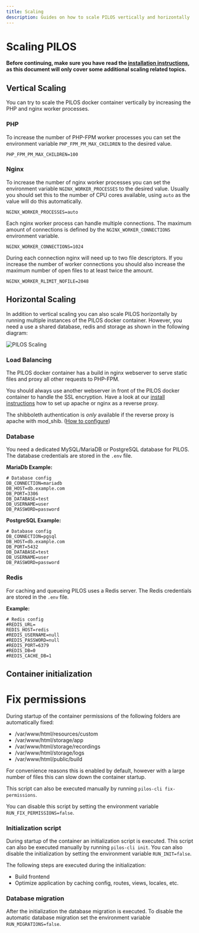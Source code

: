 ```yaml
---
title: Scaling
description: Guides on how to scale PILOS vertically and horizontally
---
```


# Scaling PILOS

**Before continuing, make sure you have read the [installation instructions](../02-getting-started.md), as this document will only cover some additional scaling related topics.**

## Vertical Scaling

You can try to scale the PILOS docker container vertically by increasing the PHP and nginx worker processes.

### PHP

To increase the number of PHP-FPM worker processes you can set the environment variable `PHP_FPM_PM_MAX_CHILDREN` to the desired value.

```shell
PHP_FPM_PM_MAX_CHILDREN=100
```

### Nginx

To increase the number of nginx worker processes you can set the environment variable `NGINX_WORKER_PROCESSES` to the desired value.
Usually you should set this to the number of CPU cores available, using `auto` as the value will do this automatically.

```shell
NGINX_WORKER_PROCESSES=auto
```

Each nginx worker process can handle multiple connections.
The maximum amount of connections is defined by the `NGINX_WORKER_CONNECTIONS` environment variable.

```shell
NGINX_WORKER_CONNECTIONS=1024
```

During each connection nginx will need up to two file descriptors.
If you increase the number of worker connections you should also increase the maximum number of open files to at least twice the amount.

```shell
NGINX_WORKER_RLIMIT_NOFILE=2048
```

## Horizontal Scaling

In addition to vertical scaling you can also scale PILOS horizontally by running multiple instances of the PILOS docker container.
However, you need a use a shared database, redis and storage as shown in the following diagram:

![PILOS Scaling](https://github.com/THM-Health/PILOS/assets/4281791/869ddf56-5371-4807-8b63-ffb1682e0676)

### Load Balancing

The PILOS docker container has a build in nginx webserver to serve static files and proxy all other requests to PHP-FPM.

You should always use another webserver in front of the PILOS docker container to handle the SSL encryption.
Have a look at our [install instructions](../02-getting-started.md#webserver) how to set up apache or nginx as a reverse proxy.

The shibboleth authentication is _only_ available if the reverse proxy is apache with mod_shib. ([How to configure](./01-external-authentication.md#shibboleth))

### Database

You need a dedicated MySQL/MariaDB or PostgreSQL database for PILOS.
The database credentials are stored in the `.env` file.

**MariaDb Example:**

```shell
# Database config
DB_CONNECTION=mariadb
DB_HOST=db.example.com
DB_PORT=3306
DB_DATABASE=test
DB_USERNAME=user
DB_PASSWORD=password
```

**PostgreSQL Example:**

```shell
# Database config
DB_CONNECTION=pgsql
DB_HOST=db.example.com
DB_PORT=5432
DB_DATABASE=test
DB_USERNAME=user
DB_PASSWORD=password
```

### Redis

For caching and queueing PILOS uses a Redis server.
The Redis credentials are stored in the `.env` file.

**Example:**

```.shell
# Redis config
#REDIS_URL=
REDIS_HOST=redis
#REDIS_USERNAME=null
#REDIS_PASSWORD=null
#REDIS_PORT=6379
#REDIS_DB=0
#REDIS_CACHE_DB=1
```

## Container initialization

# Fix permissions

During startup of the container permissions of the following folders are automatically fixed:

- /var/www/html/resources/custom
- /var/www/html/storage/app
- /var/www/html/storage/recordings
- /var/www/html/storage/logs
- /var/www/html/public/build

For convenience reasons this is enabled by default, however with a large number of files this can slow down the container startup.

This script can also be executed manually by running `pilos-cli fix-permissions`.

You can disable this script by setting the environment variable `RUN_FIX_PERMISSIONS=false`.

### Initialization script

During startup of the container an initialization script is executed.
This script can also be executed manually by running `pilos-cli init`.
You can also disable the initialization by setting the environment variable `RUN_INIT=false`.

The following steps are executed during the initialization:

- Build frontend
- Optimize application by caching config, routes, views, locales, etc.

### Database migration

After the initialization the database migration is executed.
To disable the automatic database migration set the environment variable `RUN_MIGRATIONS=false`.
